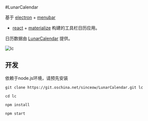 #LunarCalendar

基于 [electron](https://github.com/atom/electron) + [menubar](https://github.com/maxogden/menubar)
+ [react](https://github.com/facebook/react) + [materialize](https://github.com/Dogfalo/materialize) 
构建的工具栏日历应用。


日历数据由 [LunarCalendar](https://github.com/zzyss86/LunarCalendar) 提供。


![lc](http://files.git.oschina.net/group1/M00/00/82/fMqNk1WLe8KAel2wAAJt9FC04m8699.png?token=a4578205fe72078b28d1d4bc4ed336d0&ts=1435204577&filename=lc.png)

## 开发

依赖于node.js环境，请预先安装

```
git clone https://git.oschina.net/sinceow/LunarCalendar.git lc

cd lc

npm install

npm start
```